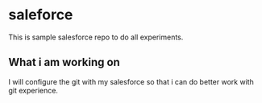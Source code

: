 # saleforce
This is sample salesforce repo to do all experiments.

## What i am working on ##

I will configure the git with my salesforce 
so that i can do better work with git experience.